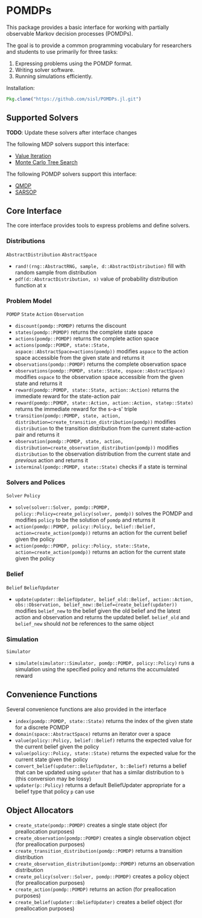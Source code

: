 # POMDPs

This package provides a basic interface for working with partially observable Markov decision processes (POMDPs).

The goal is to provide a common programming vocabulary for researchers and students to use primarily for three tasks:

1. Expressing problems using the POMDP format. 
2. Writing solver software.
3. Running simulations efficiently.


Installation:
```julia
Pkg.clone("https://github.com/sisl/POMDPs.jl.git")
```

## Supported Solvers

**TODO**: Update these solvers after interface changes

The following MDP solvers support this interface:
* [Value Iteration](https://github.com/sisl/DiscreteValueIteration.jl)
* [Monte Carlo Tree Search](https://github.com/sisl/MCTS.jl)

The following POMDP solvers support this interface:
* [QMDP](https://github.com/sisl/QMDP.jl)
* [SARSOP](https://github.com/sisl/SARSOP.jl)


## Core Interface

The core interface provides tools to express problems and define solvers.

### Distributions

`AbstractDistribution`
`AbstractSpace`

- `rand!(rng::AbstractRNG, sample, d::AbstractDistribution)` fill with random sample from distribution
- `pdf(d::AbstractDistribution, x)` value of probability distribution function at x

### Problem Model

`POMDP`
`State`
`Action`
`Observation`

- `discount(pomdp::POMDP)` returns the discount
- `states(pomdp::POMDP)` returns the complete state space 
- `actions(pomdp::POMDP)` returns the complete action space
- `actions(pomdp::POMDP, state::State, aspace::AbstractSpace=actions(pomdp))` modifies `aspace` to the action space accessible from the given state and returns it
- `observations(pomdp::POMDP)` returns the complete observation space
- `observations(pomdp::POMDP, state::State, ospace::AbstractSpace)` modifies `ospace` to the observation space accessible from the given state and returns it
- `reward(pomdp::POMDP, state::State, action::Action)` returns the immediate reward for the state-action pair
- `reward(pomdp::POMDP, state::Action, action::Action, statep::State)` returns the immediate reward for the s-a-s' triple
- `transition(pomdp::POMDP, state, action, distribution=create_transition_distribution(pomdp))` modifies `distribution` to the transition distribution from the current state-action pair and returns it
- `observation(pomdp::POMDP, state, action, distribution=create_observation_distribution(pomdp))` modifies `distribution` to the observation distribution from the current state and *previous* action and returns it
- `isterminal(pomdp::POMDP, state::State)` checks if a state is terminal

### Solvers and Polices

`Solver`
`Policy`

- `solve(solver::Solver, pomdp::POMDP, policy::Policy=create_policy(solver, pomdp))` solves the POMDP and modifies `policy` to be the solution of `pomdp` and returns it
- `action(pomdp::POMDP, policy::Policy, belief::Belief, action=create_action(pomdp))` returns an action for the current belief given the policy
- `action(pomdp::POMDP, policy::Policy, state::State, action=create_action(pomdp))` returns an action for the current state given the policy

### Belief

`Belief`
`BeliefUpdater`

- `update(updater::BeliefUpdater, belief_old::Belief, action::Action, obs::Observation, belief_new::Belief=create_belief(updater))` modifies `belief_new` to the belief given the old belief and the latest action and observation and returns the updated belief. `belief_old` and `belief_new` should *not* be references to the same object


### Simulation

`Simulator`

- `simulate(simulator::Simulator, pomdp::POMDP, policy::Policy)` runs a simulation using the specified policy and returns the accumulated reward

## Convenience Functions

Several convenience functions are also provided in the interface

- `index(pomdp::POMDP, state::State)` returns the index of the given state for a discrete POMDP 
- `domain(space::AbstractSpace)` returns an iterator over a space
- `value(policy::Policy, belief::Belief)` returns the expected value for the current belief given the policy
- `value(policy::Policy, state::State)` returns the expected value for the current state given the policy
- `convert_belief(updater::BeliefUpdater, b::Belief)` returns a belief that can be updated using `updater` that has a similar distribution to `b` (this conversion may be lossy)
- `updater(p::Policy)` returns a default BeliefUpdater appropriate for a belief type that policy `p` can use

## Object Allocators

- `create_state(pomdp::POMDP)` creates a single state object (for preallocation purposes)
- `create_observation(pomdp::POMDP)` creates a single observation object (for preallocation purposes)
- `create_transition_distribution(pomdp::POMDP)` returns a transition distribution
- `create_observation_distribution(pomdp::POMDP)` returns an observation distribution
- `create_policy(solver::Solver, pomdp::POMDP)` creates a policy object (for preallocation purposes)
- `create_action(pomdp::POMDP)` returns an action (for preallocation purposes)
- `create_belief(updater::BeliefUpdater)` creates a belief object (for preallocation purposes)

